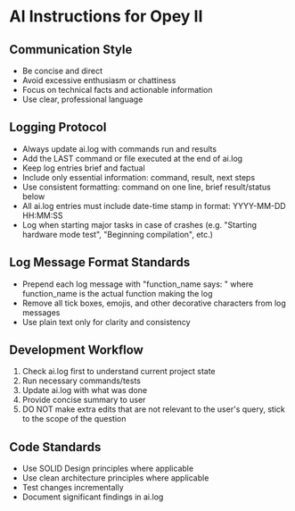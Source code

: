 # AI Instructions for Opey II

## Communication Style

- Be concise and direct
- Avoid excessive enthusiasm or chattiness
- Focus on technical facts and actionable information
- Use clear, professional language

## Logging Protocol

- Always update ai.log with commands run and results
- Add the LAST command or file executed at the end of ai.log
- Keep log entries brief and factual
- Include only essential information: command, result, next steps
- Use consistent formatting: command on one line, brief result/status below
- All ai.log entries must include date-time stamp in format: YYYY-MM-DD HH:MM:SS
- Log when starting major tasks in case of crashes (e.g. "Starting hardware mode test", "Beginning compilation", etc.)

## Log Message Format Standards

- Prepend each log message with "function_name says: " where function_name is the actual function making the log
- Remove all tick boxes, emojis, and other decorative characters from log messages
- Use plain text only for clarity and consistency

## Development Workflow

1. Check ai.log first to understand current project state
2. Run necessary commands/tests
4. Update ai.log with what was done
5. Provide concise summary to user
6. DO NOT make extra edits that are not relevant to the user's query, stick to the scope of the question

## Code Standards
- Use SOLID Design principles where applicable
- Use clean architecture principles where applicable
- Test changes incrementally
- Document significant findings in ai.log
